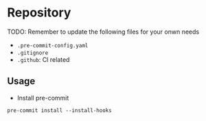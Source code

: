 # Repository

TODO: Remember to update the following files for your onwn needs

* `.pre-commit-config.yaml`
* `.gitignore`
* `.github`: CI related

## Usage

* Install pre-commit

```shell
pre-commit install --install-hooks
```
